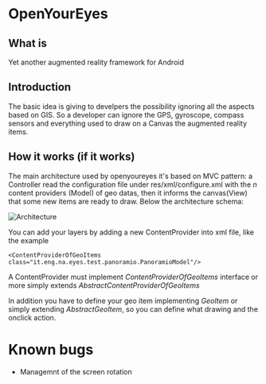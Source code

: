 OpenYourEyes
============


What is
-------
Yet another augmented reality framework for Android

Introduction
------------
The basic idea is giving to develpers the possibility ignoring all the aspects based on GIS. So a developer can ignore the GPS, gyroscope, compass sensors and everything used to draw on a Canvas the augmented reality items.

How it works (if it works)
--------------------------
The main architecture used by openyoureyes it's based on MVC pattern: a Controller read the configuration file under res/xml/configure.xml with the _n_ content providers (Model) of geo datas, then it informs the canvas(View) that some new items are ready to draw. Below the architecture schema:

![Architecture](https://github.com/paspao/openyoureyes/raw/master/arc.png "Architecture")

You can add your layers by adding a new ContentProvider into xml file, like the example

	<ContentProviderOfGeoItems class="it.eng.na.eyes.test.panoramio.PanoramioModel"/>

A ContentProvider must implement _ContentProviderOfGeoItems_ interface or more simply extends _AbstractContentProviderOfGeoItems_

In addition you have to define your geo item implementing _GeoItem_ or simply extending _AbstractGeoItem_, so you can define what drawing and the onclick action.


Known bugs
==========
* Managemnt of the screen rotation